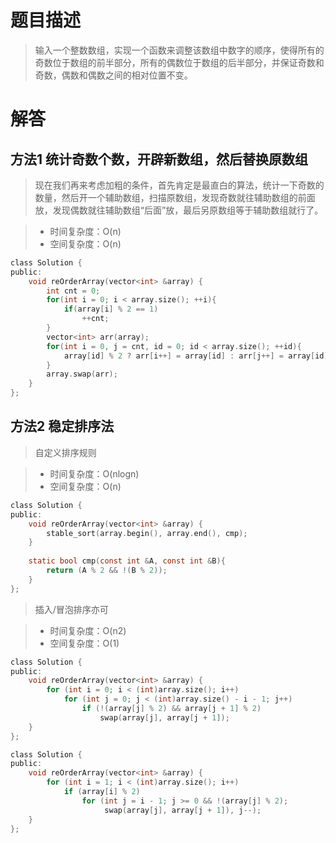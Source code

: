 # 题目描述   
> 输入一个整数数组，实现一个函数来调整该数组中数字的顺序，使得所有的奇数位于数组的前半部分，所有的偶数位于数组的后半部分，并保证奇数和奇数，偶数和偶数之间的相对位置不变。


# 解答

## 方法1 统计奇数个数，开辟新数组，然后替换原数组

> 现在我们再来考虑加粗的条件，首先肯定是最直白的算法，统计一下奇数的数量，然后开一个辅助数组，扫描原数组，发现奇数就往辅助数组的前面放，发现偶数就往辅助数组“后面”放，最后另原数组等于辅助数组就行了。

> - 时间复杂度：O(n)
> - 空间复杂度：O(n)

```c
class Solution {
public:
    void reOrderArray(vector<int> &array) {
        int cnt = 0;
        for(int i = 0; i < array.size(); ++i){
            if(array[i] % 2 == 1)
                ++cnt;
        }
        vector<int> arr(array);
        for(int i = 0, j = cnt, id = 0; id < array.size(); ++id){
            array[id] % 2 ? arr[i++] = array[id] : arr[j++] = array[id];
        }
        array.swap(arr);
    }
};
```

## 方法2 稳定排序法

> 自定义排序规则

> - 时间复杂度：O(nlogn)
> - 空间复杂度：O(n)

```c
class Solution {
public:
    void reOrderArray(vector<int> &array) {
        stable_sort(array.begin(), array.end(), cmp);
    }
    
    static bool cmp(const int &A, const int &B){
        return (A % 2 && !(B % 2));
    }
};
```

> 插入/冒泡排序亦可

> - 时间复杂度：O(n2)
> - 空间复杂度：O(1)

```c
class Solution {
public:
    void reOrderArray(vector<int> &array) {
        for (int i = 0; i < (int)array.size(); i++)
            for (int j = 0; j < (int)array.size() - i - 1; j++)
                if (!(array[j] % 2) && array[j + 1] % 2)
                    swap(array[j], array[j + 1]);
    }
};
```

```c
class Solution {
public:
    void reOrderArray(vector<int> &array) {
        for (int i = 1; i < (int)array.size(); i++)
            if (array[i] % 2)
                for (int j = i - 1; j >= 0 && !(array[j] % 2); 
                     swap(array[j], array[j + 1]), j--);
    }
};
```